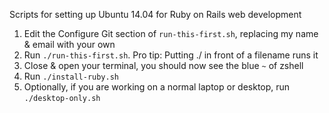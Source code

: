 Scripts for setting up Ubuntu 14.04 for Ruby on Rails web development

1. Edit the Configure Git section of `run-this-first.sh`, replacing my name & email with your own
2. Run `./run-this-first.sh`. Pro tip: Putting ./ in front of a filename runs it
3. Close & open your terminal, you should now see the blue `~` of zshell
4. Run `./install-ruby.sh`
5. Optionally, if you are working on a normal laptop or desktop, run `./desktop-only.sh`
